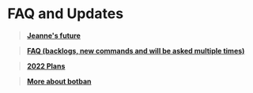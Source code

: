 # FAQ and Updates

> [**Jeanne's future**](https://github.com/Varien-1936/Jeanne-Bot/blob/main/JeanneBot%20Wiki/Assets/Future%20of%20Jeanne.md)

> [**FAQ (backlogs, new commands and will be asked multiple times)**](https://github.com/Varien-1936/Jeanne-Bot/blob/main/JeanneBot%20Wiki/Assets/FAQ.md)

> [**2022 Plans**](https://github.com/Varien-1936/Jeanne-Bot/blob/main/JeanneBot%20Wiki/Assets/2022%20plans.md)

> [**More about botban**](https://github.com/Varien-1936/Jeanne-Bot/blob/main/JeanneBot%20Wiki/Assets/Botban%20info.md)
